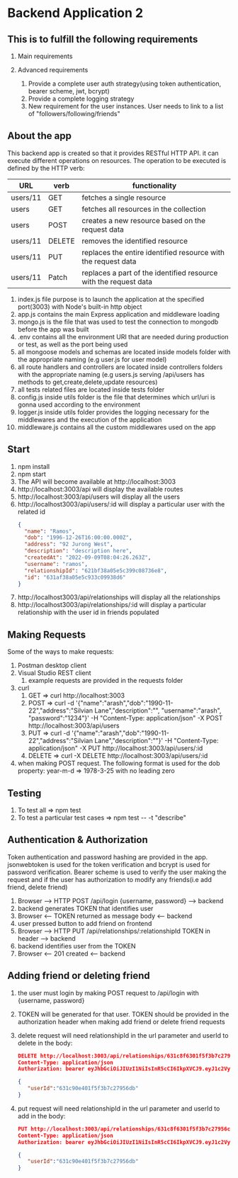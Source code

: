 # Backend Application 2

## This is to fulfill the following requirements

1. Main requirements

2. Advanced requirements

   1. Provide a complete user auth strategy(using token authentication, bearer scheme, jwt, bcrypt)
   2. Provide a complete logging strategy
   3. New requirement for the user instances. User needs to link to a list of "followers/following/friends"

## About the app

This backend app is created so that it provides RESTful HTTP API. it can execute different operations on resources.
The operation to be executed is defined by the HTTP verb:

| URL      | verb   | functionality                                                    |
| -------- | ------ | ---------------------------------------------------------------- |
| users/11 | GET    | fetches a single resource                                        |
| users    | GET    | fetches all resources in the collection                          |
| users    | POST   | creates a new resource based on the request data                 |
| users/11 | DELETE | removes the identified resource                                  |
| users/11 | PUT    | replaces the entire identified resource with the request data    |
| users/11 | Patch  | replaces a part of the identified resource with the request data |

1. index.js file purpose is to launch the application at the specified port(3003) with Node's built-in http object
2. app.js contains the main Express application and middleware loading
3. mongo.js is the file that was used to test the connection to mongodb before the app was built
4. .env contains all the environment URI that are needed during production or test, as well as the port being used
5. all mongoose models and schemas are located inside models folder with the appropriate naming (e.g user.js for user model)
6. all route handlers and controllers are located inside controllers folders with the appropriate naming (e.g users.js serving /api/users has methods to get,create,delete,update resources)
7. all tests related files are located inside tests folder
8. config.js inside utils folder is the file that determines which url/uri is gonna used according to the environment
9. logger.js inside utils folder provides the logging necessary for the middlewares and the execution of the application
10. middleware.js contains all the custom middlewares used on the app

## Start

1. npm install
2. npm start
3. The API will become available at http://localhost:3003
4. http://localhost:3003/api will display the available routes
5. http://localhost:3003/api/users will display all the users
6. http://localhost3003/api/users/:id will display a particular user with the related id
   ```json
   {
     "name": "Ramos",
     "dob": "1996-12-26T16:00:00.000Z",
     "address": "92 Jurong West",
     "description": "description here",
     "createdAt": "2022-09-09T08:04:26.263Z",
     "username": "ramos",
     "relationshipId": "621bf38a05e5c399c08736e8",
     "id": "631af38a05e5c933c09938d6"
   }
   ```
7. http://localhost3003/api/relationships will display all the relationships
8. http://localhost3003/api/relationships/:id will display a particular relationship with the user id in friends populated

## Making Requests

Some of the ways to make requests:

1. Postman desktop client
2. Visual Studio REST client
   1. example requests are provided in the requests folder
3. curl
   1. GET => curl http://localhost:3003
   2. POST => curl -d '{"name":"arash","dob":"1990-11-22","address":"Silvian Lane","description":"", "username":"arash", "password":"1234"}' -H "Content-Type: application/json" -X POST http://localhost:3003/api/users
   3. PUT => curl -d '{"name":"arash","dob":"1990-11-22","address":"Silvian Lane","description":""}' -H "Content-Type: application/json" -X PUT http://localhost:3003/api/users/:id
   4. DELETE => curl -X DELETE http://localhost:3003/api/users/:id
4. when making POST request. The following format is used for the dob property: year-m-d => 1978-3-25 with no leading zero

## Testing

1. To test all => npm test
2. To test a particular test cases => npm test -- -t "describe"

## Authentication & Authorization

Token authentication and password hashing are provided in the app. jsonwebtoken is used for the token verification and bcrypt is used for password verification. Bearer scheme is used to verify the user making the request and if the user has authorization to modify any friends(i.e add friend, delete friend)

1. Browser --> HTTP POST /api/login {username, password} --> backend
2. backend generates TOKEN that identifies user
3. Browser <-- TOKEN returned as message body <-- backend
4. user pressed button to add friend on frontend
5. Browser --> HTTP PUT /api/relationships/:relationshipId TOKEN in header --> backend
6. backend identifies user from the TOKEN
7. Browser <-- 201 created <-- backend

## Adding friend or deleting friend

1. the user must login by making POST request to /api/login with {username, password}
2. TOKEN will be generated for that user. TOKEN should be provided in the authorization header when making add friend or delete friend requests
3. delete request will need relationshipId in the url parameter and userId to delete in the body:

   ```json
   DELETE http://localhost:3003/api/relationships/631c8f6301f5f3b7c27956ce
   Content-Type: application/json
   Authorization: bearer eyJhbGciOiJIUzI1NiIsInR5cCI6IkpXVCJ9.eyJ1c2VybmFtZSI6ImFkbWluIiwiaWQiOiI2MzFjOGY2MzAxZjVmM2I3YzI3OTU2ZDAiLCJpYXQiOjE2NjI4Nzc3MzAsImV4cCI6MTY2Mjg4MTMzMH0.fPA3jbWluqqnAb8uHOshieoYgpDOLilL2a7VXCIiG6Y

   {
      "userId":"631c90e401f5f3b7c27956db"
   }
   ```

4. put request will need relationshipId in the url parameter and userId to add in the body:

   ```json
   PUT http://localhost:3003/api/relationships/631c8f6301f5f3b7c27956ce
   Content-Type: application/json
   Authorization: bearer eyJhbGciOiJIUzI1NiIsInR5cCI6IkpXVCJ9.eyJ1c2VybmFtZSI6ImFkbWluIiwiaWQiOiI2MzFjOGY2MzAxZjVmM2I3YzI3OTU2ZDAiLCJpYXQiOjE2NjI4Nzc3MzAsImV4cCI6MTY2Mjg4MTMzMH0.fPA3jbWluqqnAb8uHOshieoYgpDOLilL2a7VXCIiG6Y

   {
      "userId":"631c90e401f5f3b7c27956db"
   }
   ```
